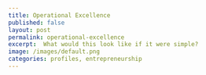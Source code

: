 ```yaml
---
title: Operational Excellence
published: false
layout: post
permalink: operational-excellence
excerpt:  What would this look like if it were simple?
image: /images/default.png
categories: profiles, entrepreneurship
---
```

